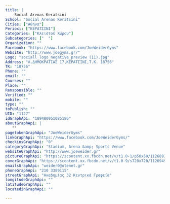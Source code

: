 ```yaml
---
title: |
    Social Arenas Keratsini
School: "Social Arenas Keratsini"
Cities: ["Αθήνα"]
Perioxi: ["ΚΕΡΑΤΣΙΝΙ"]
Categories: ["Κλειστού Χώρου"]
Subcategories: ["  "]
Organization: ""
Facebook: "https://www.facebook.com/JoeWeiderGyms"
Website: "http://www.joegyms.gr/"
Logo: "sociall_logo_negative_preview (11).jpg"
Address: "Λ.ΔΗΜΟΚΡΑΤΙΑΣ 17,ΚΕΡΑΤΣΙΝΙ,Τ.Κ. 18756"
TK: "18756"
Phone: ""
email: ""
Courses: ""
Place: ""
Rensponsible: ""
Verified: ""
mobile: ""
type: ""
toPublish: ""
UID: "1127"
idGraphApi: "189480951085186"
aboutGraphApi: | 
   ""
pagetokenGraphApi: "JoeWeiderGyms"
linkGraphApi: "https://www.facebook.com/JoeWeiderGyms/"
checkinsGraphApi: "0"
categoryGraphApi: "Stadium, Arena &amp; Sports Venue"
websiteGraphApi: "http://www.joeweider.gr"
pictureGraphApi: "https://scontent.xx.fbcdn.net/v/t1.0-1/p50x50/11268912_989024294464177_415160242707670571_n.jpg?oh=bf640dbe116a7c78f95a6a1c56d88b64&amp;oe=5B02EE23"
coverGraphApi: "https://scontent.xx.fbcdn.net/v/t1.0-9/s720x720/11269490_989025097797430_8779118327681775592_n.jpg?oh=fa3d2aa4f34122c2351a74321aea300b&amp;oe=5B03F453"
emailsGraphApi: "weider0@otenet.gr"
phoneGraphApi: "210 3389115"
streetGraphApi: "Ακαδημίας 32 Κεντρικά Γραφεία"
longitudeGraphApi: ""
latitudeGraphApi: ""
locatedinGraphApi: ""

---
```




